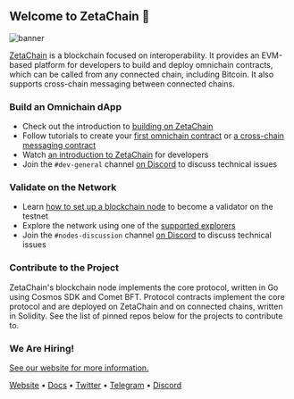 ## Welcome to ZetaChain 👋

![banner](https://user-images.githubusercontent.com/332151/269221553-9a9cb995-3a3a-4370-9b3c-ca7b05c47313.jpg)

[ZetaChain](https://www.zetachain.com/) is a blockchain focused on
interoperability. It provides an EVM-based platform for developers to build and
deploy omnichain contracts, which can be called from any connected chain,
including Bitcoin. It also supports cross-chain messaging between connected
chains.

### Build an Omnichain dApp

- Check out the introduction to
  [building on ZetaChain](https://www.zetachain.com/docs/developers/overview/)
- Follow tutorials to create your
  [first omnichain contract](https://www.zetachain.com/docs/developers/omnichain/tutorials/hello/)
  or
  [a cross-chain messaging contract](https://www.zetachain.com/docs/developers/cross-chain-messaging/examples/hello-world/)
- Watch
  [an introduction to ZetaChain](https://www.youtube.com/watch?v=_HDjDUDkdnQ)
  for developers
- Join the `#dev-general` channel [on Discord](https://discord.gg/zetachain) to
  discuss technical issues

### Validate on the Network

- Learn
  [how to set up a blockchain node](https://www.zetachain.com/docs/validators/running-a-full-node/)
  to become a validator on the testnet
- Explore the network using one of the
  [supported explorers](https://www.zetachain.com/docs/reference/explorers/)
- Join the `#nodes-discussion` channel
  [on Discord](https://discord.gg/zetachain) to discuss technical issues

### Contribute to the Project

ZetaChain's blockchain node implements the core protocol, written in Go using
Cosmos SDK and Comet BFT. Protocol contracts implement the core protocol and are
deployed on ZetaChain and on connected chains, written in Solidity. See the list
of pinned repos below for the projects to contribute to.

### We Are Hiring!


[See our website for more information.](https://www.zetachain.com/careers)

[Website](https://zetachain.com/) • 
[Docs](https://www.zetachain.com/docs/) •
[Twitter](https://twitter.com/zetablockchain) •
[Telegram](https://t.me/zetachainofficial) •
[Discord](https://discord.gg/zetachain)
